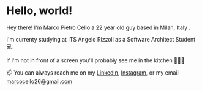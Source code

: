 # Hello, world!

Hey there! I'm Marco Pietro Cello a 22 year old guy based in Milan, Italy . 

I'm currenty studying at ITS Angelo Rizzoli as a Software Architect Student 💻. 

If I'm not in front of a screen you'll probably see me in the kitchen 👨🏽‍🍳.


📫 You can always reach me on my [Linkedin](https://www.linkedin.com/in/marco-pietro-cello-b85607163/), [Instagram](https://www.instagram.com/pietroncello/), or my email marcocello26@gmail.com
